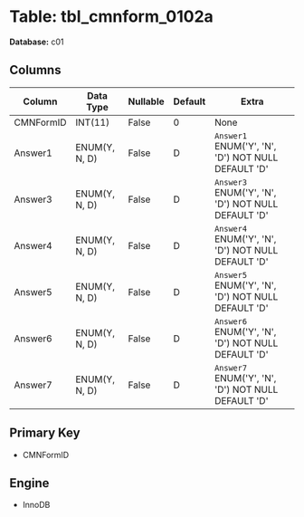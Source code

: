 # Table: tbl_cmnform_0102a

**Database:** c01

## Columns

| Column | Data Type | Nullable | Default | Extra |
|--------|-----------|----------|---------|-------|
| CMNFormID | INT(11) | False | 0 | None |
| Answer1 | ENUM(Y, N, D) | False | D | `Answer1` ENUM('Y', 'N', 'D') NOT NULL DEFAULT 'D' |
| Answer3 | ENUM(Y, N, D) | False | D | `Answer3` ENUM('Y', 'N', 'D') NOT NULL DEFAULT 'D' |
| Answer4 | ENUM(Y, N, D) | False | D | `Answer4` ENUM('Y', 'N', 'D') NOT NULL DEFAULT 'D' |
| Answer5 | ENUM(Y, N, D) | False | D | `Answer5` ENUM('Y', 'N', 'D') NOT NULL DEFAULT 'D' |
| Answer6 | ENUM(Y, N, D) | False | D | `Answer6` ENUM('Y', 'N', 'D') NOT NULL DEFAULT 'D' |
| Answer7 | ENUM(Y, N, D) | False | D | `Answer7` ENUM('Y', 'N', 'D') NOT NULL DEFAULT 'D' |

## Primary Key
- CMNFormID

## Engine
- InnoDB
